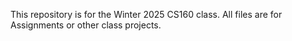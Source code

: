 This repository is for the Winter 2025 CS160 class. All files are for Assignments or other class projects.
